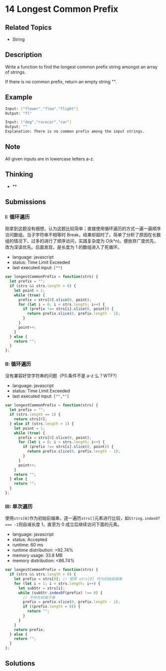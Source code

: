 # 14 Longest Common Prefix

## Related Topics

- String

## Description

Write a function to find the longest common prefix string amongst an array of strings.

If there is no common prefix, return an empty string "".

## Example

```bash
Input: ["flower","flow","flight"]
Output: "fl"
```

```bash
Input: ["dog","racecar","car"]
Output: ""
Explanation: There is no common prefix among the input strings.
```

## Note

All given inputs are in lowercase letters a-z.

## Thinking

- \*\*

## Submissions

### I: 循环遍历

刚拿到这题没有细想，认为这题比较简单；直接使用循环遍历的方式一遍一遍顺序访问数组。当子字符串不相等时 Break，结果却超时了。简单了分析了原因在长数组的情况下，过多的进行了顺序访问，实践复杂度为 O(k\*n)。便放弃广度优先，改为深读优先。后面发现，是长度为 1 的数组进入了死循环。

- language: javascript
- status: Time Limit Exceeded
- last executed input: `[""]`

```javascript
var longestCommonPrefix = function(strs) {
  let prefix = "";
  if (strs && strs.length > 0) {
    let point = 1;
    while (true) {
      prefix = strs[0].slice(0, point);
      for (let i = 0; i < strs.length; i++) {
        if (prefix !== strs[i].slice(0, point)) {
          return prefix.slice(0, prefix.length - 1);
        }
      }
      point++;
    }
  } else {
    return "";
  }
};
```

### II: 循环遍历

没有兼容好空字符串的问题（PS:条件不是 a-z 么？WTF?）

- language: javascript
- status: Time Limit Exceeded
- last executed input: `["",""]`

```javascript
var longestCommonPrefix = function(strs) {
  let prefix = "";
  if (strs.length == 1) {
    return strs[0];
  } else if (strs.length > 1) {
    let point = 1;
    while (true) {
      prefix = strs[0].slice(0, point);
      for (let i = 0; i < strs.length; i++) {
        if (prefix !== strs[i].slice(0, point)) {
          return prefix.slice(0, prefix.length - 1);
        }
      }
      point++;
    }
    return "";
  } else {
    return "";
  }
};
```

### III: 单次遍历

使用`strs[0]`作为初始前缀串，逐一遍历`strs[]`元素进行比较，如`String.indexOf === -1`则自减长度 1，直至为 0 成立后继续访问下面的元素。

- language: javascript
- status: Accepted
- runtime: 60 ms
- runtime distribution: >92.74%
- memory usage: 33.8 MB
- memory distribution: <86.74%

```javascript
var longestCommonPrefix = function(strs) {
  if (strs && strs.length > 0) {
    let prefix = strs[0]; // 使用 strs[0] 作为初始前缀串
    for (let i = 1; i < strs.length; i++) {
      let subStr = strs[i];
      while (subStr.indexOf(prefix) !== 0) {
        // 不存在前缀子串
        prefix = prefix.slice(0, prefix.length - 1);
        if ((prefix.length = 0)) {
          return "";
        }
      }
    }
    return prefix;
  } else {
    return "";
  }
};
```

<!-- I、II、III、IV、V、VI、VII、VIII、IX、X	 -->

## Solutions
